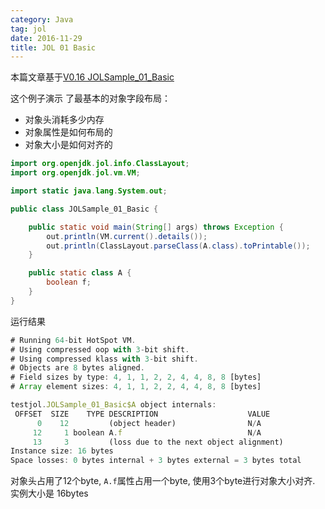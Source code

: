 ```yaml
---
category: Java
tag: jol
date: 2016-11-29
title: JOL 01 Basic
---
```


本篇文章基于[V0.16 JOLSample_01_Basic](https://github.com/openjdk/jol/blob/0.16/jol-samples/src/main/java/org/openjdk/jol/samples/JOLSample_01_Basic.java)

这个例子演示 了最基本的对象字段布局：
* 对象头消耗多少内存
* 对象属性是如何布局的
* 对象大小是如何对齐的

```Java
import org.openjdk.jol.info.ClassLayout;
import org.openjdk.jol.vm.VM;

import static java.lang.System.out;

public class JOLSample_01_Basic {

    public static void main(String[] args) throws Exception {
        out.println(VM.current().details());
        out.println(ClassLayout.parseClass(A.class).toPrintable());
    }

    public static class A {
        boolean f;
    }
}
```

运行结果
```js
# Running 64-bit HotSpot VM.
# Using compressed oop with 3-bit shift.
# Using compressed klass with 3-bit shift.
# Objects are 8 bytes aligned.
# Field sizes by type: 4, 1, 1, 2, 2, 4, 4, 8, 8 [bytes]
# Array element sizes: 4, 1, 1, 2, 2, 4, 4, 8, 8 [bytes]

testjol.JOLSample_01_Basic$A object internals:
 OFFSET  SIZE    TYPE DESCRIPTION                    VALUE
      0    12         (object header)                N/A
     12     1 boolean A.f                            N/A
     13     3         (loss due to the next object alignment)
Instance size: 16 bytes
Space losses: 0 bytes internal + 3 bytes external = 3 bytes total
```

对象头占用了12个byte, `A.f`属性占用一个byte, 使用3个byte进行对象大小对齐. 实例大小是 16bytes